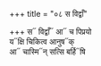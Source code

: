 +++
title = "०८ स विद्वाँ"

+++
स᳓ विद्वाँ᳓ आ᳓ च पिप्रयो  
य᳓क्षि चिकित्व आनुष᳓क्  
आ᳓ चास्मि᳓न् सत्सि बर्हि᳓षि